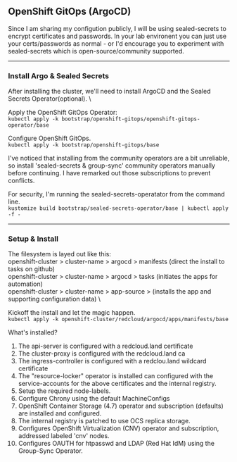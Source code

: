 ## OpenShift GitOps (ArgoCD)

Since I am sharing my configution publicly, I will be using sealed-secrets to encrypt certificates and passwords. In your lab environent you can just use your certs/passwords as normal - or I'd encourage you to experiment with sealed-secrets which is open-source/community supported.

---
### Install Argo & Sealed Secrets
After installing the cluster, we'll need to install ArgoCD and the Sealed Secrets Operator(optional). \

Apply the OpenShift GitOps Operator: \
`kubectl apply -k bootstrap/openshift-gitops/openshift-gitops-operator/base`

Configure OpenShift GitOps. \
`kubectl apply -k bootstrap/openshift-gitops/base`

I've noticed that installing from the community operators are a bit unreliable, so install 'sealed-secrets & group-sync' community operators manually before continuing. I have remarked out those subscriptions to prevent conflicts.

For security, I'm running the sealed-secrets-operatator from the command line. \
`kustomize build bootstrap/sealed-secrets-operator/base | kubectl apply -f -`

---
### Setup & Install
The filesystem is layed out like this: \
openshift-cluster > cluster-name > argocd > manifests (direct the install to tasks on github) \
openshift-cluster > cluster-name > argocd > tasks (initiates the apps for automation) \
openshift-cluster > cluster-name > app-source > (installs the app and supporting configuration data) \

Kickoff the install and let the magic happen. \
`kubectl apply -k openshift-cluster/redcloud/argocd/apps/manifests/base`

What's installed?
1. The api-server is configured with a redcloud.land certificate
2. The cluster-proxy is configured with the redcloud.land ca
3. The ingress-controller is configured with a redclou.land wildcard certificate
4. The "resource-locker" operator is installed can configured with the service-accounts for the above certificates and the internal registry.
5. Setup the required node-labels.
6. Configure Chrony using the default MachineConfigs
7. OpenShift Container Storage (4.7) operator and subscription (defaults) are installed and configured.
8. The internal registry is patched to use OCS replica storage.
9. Configures OpenShift Virtualization (CNV) operator and subscription, addressed labeled 'cnv' nodes.
10. Configures OAUTH for htpasswd and LDAP (Red Hat IdM) using the Group-Sync Operator.

